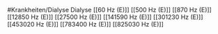 #Krankheiten/Dialyse
Dialyse
[[60 Hz (E)]]
[[500 Hz (E)]]
[[870 Hz (E)]]
[[12850 Hz (E)]]
[[27500 Hz (E)]]
[[141590 Hz (E)]]
[[301230 Hz (E)]]
[[453020 Hz (E)]]
[[783400 Hz (E)]]
[[825030 Hz (E)]]